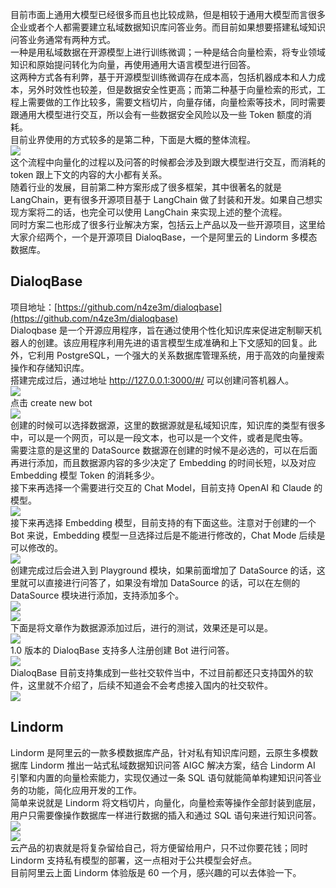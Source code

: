 目前市面上通用大模型已经很多而且也比较成熟，但是相较于通用大模型而言很多企业或者个人都需要建立私域数据知识库问答业务。而目前如果想要搭建私域知识问答业务通常有两种方式。<br />一种是用私域数据在开源模型上进行训练微调；一种是结合向量检索，将专业领域知识和原始提问转化为向量，再使用通用大语言模型进行回答。<br />这两种方式各有利弊，基于开源模型训练微调存在成本高，包括机器成本和人力成本，另外时效性也较差，但是数据安全性更高；而第二种基于向量检索的形式，工程上需要做的工作比较多，需要文档切片，向量存储，向量检索等技术，同时需要跟通用大模型进行交互，所以会有一些数据安全风险以及一些 Token 额度的消耗。<br />目前业界使用的方式较多的是第二种，下面是大概的整体流程。<br />![](https://cdn.nlark.com/yuque/0/2023/png/396745/1697419809516-4ac95610-c86d-4263-bf01-60293a8c6ab5.png#averageHue=%23faf9f7&clientId=ue5330717-2ce1-4&from=paste&id=u67c4cf5f&originHeight=915&originWidth=1080&originalType=url&ratio=2.5&rotation=0&showTitle=false&status=done&style=none&taskId=uf4f3b982-864c-4890-a787-af4fc26f4c3&title=)<br />这个流程中向量化的过程以及问答的时候都会涉及到跟大模型进行交互，而消耗的 token 跟上下文的内容的大小都有关系。<br />随着行业的发展，目前第二种方案形成了很多框架，其中很著名的就是 LangChain，更有很多开源项目基于 LangChain 做了封装和开发。如果自己想实现方案将二的话，也完全可以使用 LangChain 来实现上述的整个流程。<br />同时方案二也形成了很多行业解决方案，包括云上产品以及一些开源项目，这里给大家介绍两个，一个是开源项目 DialoqBase，一个是阿里云的 Lindorm 多模态数据库。
<a name="ZZOSF"></a>
## DialoqBase
项目地址：[https://github.com/n4ze3m/dialoqbase](https://github.com/n4ze3m/dialoqbase)<br />Dialoqbase 是一个开源应用程序，旨在通过使用个性化知识库来促进定制聊天机器人的创建。该应用程序利用先进的语言模型生成准确和上下文感知的回复。此外，它利用 PostgreSQL，一个强大的关系数据库管理系统，用于高效的向量搜索操作和存储知识库。<br />搭建完成过后，通过地址 http://127.0.0.1:3000/#/ 可以创建问答机器人。<br />![](https://cdn.nlark.com/yuque/0/2023/png/396745/1697419809572-1cf4ac86-9f05-41d2-be64-0b3a91f1eff2.png#averageHue=%238cd2aa&clientId=ue5330717-2ce1-4&from=paste&id=u0f08f227&originHeight=324&originWidth=1080&originalType=url&ratio=2.5&rotation=0&showTitle=false&status=done&style=none&taskId=u38a17743-72e5-4aef-ba79-e5e63523a4b&title=)<br />点击 create new bot<br />![](https://cdn.nlark.com/yuque/0/2023/png/396745/1697419809565-863d9c49-c3a3-46c6-816f-77a81c2736df.png#averageHue=%23fdfefd&clientId=ue5330717-2ce1-4&from=paste&id=ua55947d2&originHeight=866&originWidth=1080&originalType=url&ratio=2.5&rotation=0&showTitle=false&status=done&style=none&taskId=u588c9230-6422-490c-a2f8-cc70e0762f0&title=)<br />创建的时候可以选择数据源，这里的数据源就是私域知识库，知识库的类型有很多中，可以是一个网页，可以是一段文本，也可以是一个文件，或者是爬虫等。<br />需要注意的是这里的 DataSource 数据源在创建的时候不是必选的，可以在后面再进行添加，而且数据源内容的多少决定了 Embedding 的时间长短，以及对应 Embedding 模型 Token 的消耗多少。<br />接下来再选择一个需要进行交互的 Chat Model，目前支持 OpenAI 和 Claude 的模型。<br />![](https://cdn.nlark.com/yuque/0/2023/png/396745/1697419809562-d562a91c-5f15-4a7e-af85-d51424046477.png#averageHue=%23f6f6f6&clientId=ue5330717-2ce1-4&from=paste&id=u743a459b&originHeight=714&originWidth=1080&originalType=url&ratio=2.5&rotation=0&showTitle=false&status=done&style=none&taskId=ub2190404-0d0b-4445-82bb-153a71c9465&title=)<br />接下来再选择 Embedding 模型，目前支持的有下面这些。注意对于创建的一个 Bot 来说，Embedding 模型一旦选择过后是不能进行修改的，Chat Mode 后续是可以修改的。<br />![](https://cdn.nlark.com/yuque/0/2023/png/396745/1697419809543-efed1f2b-a202-4487-a757-56fa213f043d.png#averageHue=%23e8e8f5&clientId=ue5330717-2ce1-4&from=paste&id=u3e73a754&originHeight=587&originWidth=1080&originalType=url&ratio=2.5&rotation=0&showTitle=false&status=done&style=none&taskId=udc9ed62c-c4b6-4bb1-92e6-85cf00f8d52&title=)<br />创建完成过后会进入到 Playground 模块，如果前面增加了 DataSource 的话，这里就可以直接进行问答了，如果没有增加 DataSource 的话，可以在左侧的 DataSource 模块进行添加，支持添加多个。<br />![](https://cdn.nlark.com/yuque/0/2023/png/396745/1697419809886-a0dc4425-9357-4bfc-a2f1-7a9dede99471.png#averageHue=%23d8e9e1&clientId=ue5330717-2ce1-4&from=paste&id=ua943c5df&originHeight=374&originWidth=1080&originalType=url&ratio=2.5&rotation=0&showTitle=false&status=done&style=none&taskId=u5dc9d386-badc-47f2-b55e-e4cd851bd6b&title=)<br />![](https://cdn.nlark.com/yuque/0/2023/png/396745/1697419810195-eda1c513-eb75-4845-8ad7-0133dda8c80d.png#averageHue=%23c5ded3&clientId=ue5330717-2ce1-4&from=paste&id=u54addf53&originHeight=420&originWidth=1080&originalType=url&ratio=2.5&rotation=0&showTitle=false&status=done&style=none&taskId=ud39dbd7a-53d7-4369-af18-19c588685ba&title=)<br />下面是将文章作为数据源添加过后，进行的测试，效果还是可以是。<br />![](https://cdn.nlark.com/yuque/0/2023/png/396745/1697419810219-d575e92e-a078-48cb-a146-f01344df38b7.png#averageHue=%23c0e2d2&clientId=ue5330717-2ce1-4&from=paste&id=u5cd34770&originHeight=807&originWidth=1080&originalType=url&ratio=2.5&rotation=0&showTitle=false&status=done&style=none&taskId=u02183d3e-8953-46e9-920f-d204f78018a&title=)<br />1.0 版本的 DialoqBase 支持多人注册创建 Bot 进行问答。<br />![](https://cdn.nlark.com/yuque/0/2023/png/396745/1697419810281-08fd442c-a10e-42a3-babe-5019ca25ab98.png#averageHue=%23aee4bf&clientId=ue5330717-2ce1-4&from=paste&id=ub4fe3db3&originHeight=500&originWidth=1080&originalType=url&ratio=2.5&rotation=0&showTitle=false&status=done&style=none&taskId=ud4fe3172-3924-4c6c-ae6f-4e0c2def782&title=)<br />DialoqBase 目前支持集成到一些社交软件当中，不过目前都还只支持国外的软件，这里就不介绍了，后续不知道会不会考虑接入国内的社交软件。<br />![](https://cdn.nlark.com/yuque/0/2023/png/396745/1697419810374-f2cb075f-2d09-4999-88ba-7109219dc978.png#averageHue=%2388d496&clientId=ue5330717-2ce1-4&from=paste&id=u8f180e2d&originHeight=459&originWidth=1080&originalType=url&ratio=2.5&rotation=0&showTitle=false&status=done&style=none&taskId=ucb752e7a-1761-4bbb-80fe-9efc5bd3c2d&title=)
<a name="ZJH5z"></a>
## Lindorm
Lindorm 是阿里云的一款多模数据库产品，针对私有知识库问题，云原生多模数据库 Lindorm 推出一站式私域数据知识问答 AIGC 解决方案，结合 Lindorm AI 引擎和内置的向量检索能力，实现仅通过一条 SQL 语句就能简单构建知识问答业务的功能，简化应用开发的工作。<br />简单来说就是 Lindorm 将文档切片，向量化，向量检索等操作全部封装到底层，用户只需要像操作数据库一样进行数据的插入和通过 SQL 语句来进行知识问答。<br />![](https://cdn.nlark.com/yuque/0/2023/png/396745/1697419810317-8e8bf784-5c8d-482c-b5f4-6f51168b70ee.png#averageHue=%23f8e7de&clientId=ue5330717-2ce1-4&from=paste&id=u7542e4d3&originHeight=785&originWidth=1080&originalType=url&ratio=2.5&rotation=0&showTitle=false&status=done&style=none&taskId=uff4fc61b-4fb8-4f98-bc58-7b8781884fe&title=)<br />![](https://cdn.nlark.com/yuque/0/2023/png/396745/1697419810710-83f271c7-d9ac-4116-95ef-b82b3a83f3da.png#averageHue=%23f8e7de&clientId=ue5330717-2ce1-4&from=paste&id=u44456483&originHeight=790&originWidth=892&originalType=url&ratio=2.5&rotation=0&showTitle=false&status=done&style=none&taskId=u0103d77c-d1bb-4dba-8a85-6f3612fb340&title=)<br />云产品的初衷就是将复杂留给自己，将方便留给用户，只不过你要花钱；同时 Lindorm 支持私有模型的部署，这一点相对于公共模型会好点。<br />目前阿里云上面 Lindorm 体验版是 60 一个月，感兴趣的可以去体验一下。
